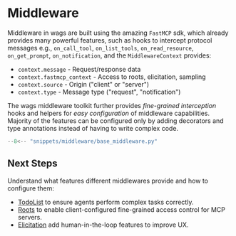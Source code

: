 # Middleware

Middleware in <span class="wags-brand">wags</span> are built using the amazing `FastMCP` sdk, which already provides many powerful features, such as hooks to intercept protocol messages e.g., `on_call_tool`, `on_list_tools`, `on_read_resource`, `on_get_prompt`, `on_notification`, and the `MiddlewareContext` provides:

- `context.message` - Request/response data
- `context.fastmcp_context` - Access to roots, elicitation, sampling
- `context.source` - Origin ("client" or "server")
- `context.type` - Message type ("request", "notification")

The <span class="wags-brand">wags</span> middleware toolkit further provides *fine-grained interception* hooks and helpers for *easy configuration* of middleware capabilities. Majority of the features can be configured only by adding decorators and type annotations instead of having to write complex code.

```python title="WAGS WagsMiddlewareBase"
--8<-- "snippets/middleware/base_middleware.py"
```

## Next Steps

Understand what features different middlewares provide and how to configure them:

- [TodoList](todo.md) to ensure agents perform complex tasks correctly.
- [Roots](roots.md) to enable client-configured fine-grained access control for MCP servers.
- [Elicitation](elicitation.md) add human-in-the-loop features to improve UX.
